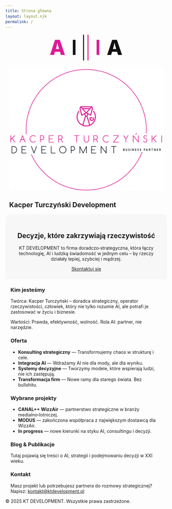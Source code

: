 ```yaml
---
title: Strona główna
layout: layout.njk
permalink: /
---
```


<!-- Styl dopasowujący layout + AI|IA 1:1 do zrzutu (desktop), z bezpiecznym mobile -->
<style>
  :root{ --page-max: 1200px; --gutter: 32px; --pink:#DF1995; --ink:#111; }
  .hero-logos, .hero, section{ max-width: var(--page-max); margin-left:auto; margin-right:auto; }

  /* ===== AI|IA – wygląd dokładnie jak na zrzucie ===== */
  .ai-logo{ display:grid; grid-auto-flow:column; align-items:center; gap: clamp(14px, 1.8vw, 26px); }
  .ai-logo .ai-char{ line-height:1; letter-spacing:.02em; }
  .ai-logo .ai-char.a{ font-weight:800; }
  .ai-logo .ai-char.i{ font-weight:600; }
  /* Dwie pionowe kreski obok siebie */
  .ai-logo .ai-sep{ width:3px; background:var(--ink); display:block; }
  .ai-logo .ai-sep.pink{ background:var(--pink); margin-left:-6px; /* zagęszczenie między kreskami */ }

  /* Rozmiary desktopowe (jak na screenie) */
  @media (min-width: 1024px){
    .hero-logos{ display:grid; grid-template-columns: 1fr 1.2fr; align-items:center; gap: 40px; margin-top: 24px; padding: 0 var(--gutter); }
    .ai-logo .ai-char{ font-size: clamp(72px, 9vw, 140px); }
    .ai-logo .ai-sep{ height: clamp(90px, 11vw, 160px); }

    .kt-logo{ display:flex; justify-content:center; align-items:center; }
    .kt-logo img{ width:100%; max-width: 640px; height:auto; display:block; }

    .hero{ margin-top: 48px; padding: 32px; background:#f5f5f5; border-radius:16px; text-align:center; }
    .hero h2{ margin:0 0 12px; font-size:28px; }
    .hero p{ max-width:760px; margin:0 auto 16px; color:#555; line-height:1.55; }
    .cta-button{ border-radius:12px; padding:12px 22px; font-weight:600; }
    section{ padding-left: var(--gutter); padding-right: var(--gutter); }
    h3{ color: var(--pink); }
  }

  /* Mobile – elastycznie i czytelnie */
  @media (max-width: 1023px){
    .hero-logos{ display:flex; flex-direction:column; gap:24px; align-items:center; margin-top:16px; padding:0 16px; }
    .ai-logo .ai-char{ font-size: clamp(36px, 12vw, 64px); }
    .ai-logo .ai-sep{ height: clamp(44px, 14vw, 80px); }
    .kt-logo img{ max-width: clamp(240px, 80vw, 480px); height:auto; }
    .hero{ padding:24px 16px; background:#f7f7f7; border-radius:16px 16px 0 0; text-align:center; }
    section{ padding:0 16px; }
  }

  /* Kolory liter jak na zrzucie: A (lewa) różowa, I (lewa) czarna, I (prawa) różowa, A (prawa) czarna */
  .ai-logo .pink{ color: var(--pink); }
  .ai-logo .ink{ color: var(--ink); }
</style>

<!-- Sekcja logotypów AI | IA oraz logotypu KT Development -->
<section class="hero-logos">
  <div class="ai-logo" role="img" aria-label="AI | IA">
    <span class="ai-char a pink">A</span>
    <span class="ai-char i ink">I</span>
    <span class="ai-sep ink" aria-hidden="true"></span>
    <span class="ai-sep pink" aria-hidden="true"></span>
    <span class="ai-char i pink">I</span>
    <span class="ai-char a ink">A</span>
  </div>
  <div class="kt-logo">
    <img src="/base_logo_white_background.png" alt="Logo KT Development" />
    <h2>Kacper Turczyński Development</h2>
  </div>
</section>

<!-- Hasło i CTA -->
<section class="hero">
  <h2>Decyzje, które zakrzywiają rzeczywistość</h2>
  <p>KT DEVELOPMENT to firma doradczo‑strategyczna, która łączy technologię, AI i ludzką świadomość w jednym celu – by rzeczy działały lepiej, szybciej i mądrzej.</p>
  <a href="/pl/kontakt/" class="cta-button">Skontaktuj się</a>
</section>

<!-- Kim jesteśmy -->
<section id="about">
  <h3>Kim jesteśmy</h3>
  <p>Twórca: Kacper Turczyński – doradca strategiczny, operator rzeczywistości, człowiek, który nie tylko rozumie AI, ale potrafi je zastosować w życiu i biznesie.</p>
  <p>Wartości: Prawda, efektywność, wolność.  Rola AI: partner, nie narzędzie.</p>
</section>

<!-- Oferta -->
<section id="offer">
  <h3>Oferta</h3>
  <ul>
    <li><strong>Konsulting strategiczny</strong> — Transformujemy chaos w strukturę i cele.</li>
    <li><strong>Integracja AI</strong> — Wdrażamy AI nie dla mody, ale dla wyniku.</li>
    <li><strong>Systemy decyzyjne</strong> — Tworzymy modele, które wspierają ludzi, nie ich zastępują.</li>
    <li><strong>Transformacja firm</strong> — Nowe ramy dla starego świata.  Bez bullshitu.</li>
  </ul>
</section>

<!-- Projekty -->
<section id="projects">
  <h3>Wybrane projekty</h3>
  <ul>
    <li><strong>CANAL++ WizzAir</strong> — partnerstwo strategiczne w branży medialno‑lotniczej.</li>
    <li><strong>MODUS</strong> — zakończona współpraca z największym dostawcą dla WizzAir.</li>
    <li><strong>In progress</strong> — nowe kierunki na styku AI, consultingu i decyzji.</li>
  </ul>
</section>

<!-- Blog -->
<section id="blog">
  <h3>Blog &amp; Publikacje</h3>
  <p>Tutaj pojawią się treści o AI, strategii i podejmowaniu decyzji w XXI wieku.</p>
</section>

<!-- Kontakt -->
<section id="contact">
  <h3>Kontakt</h3>
  <p>Masz projekt lub potrzebujesz partnera do rozmowy strategicznej?  Napisz:
    <a href="mailto:kontakt@ktdevelopment.pl">kontakt@ktdevelopment.pl</a></p>
</section>

<footer>
  <p>© 2025 KT DEVELOPMENT. Wszystkie prawa zastrzeżone.</p>
</footer>
